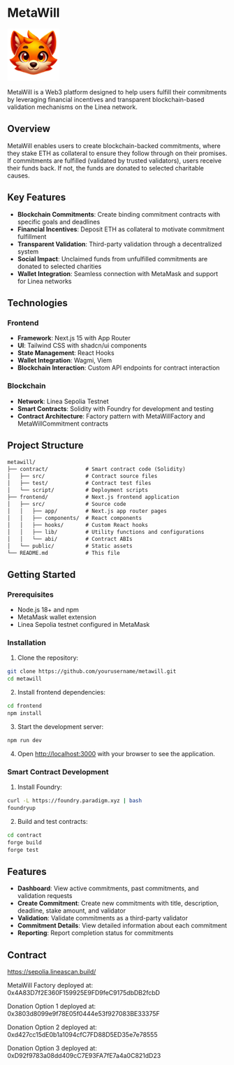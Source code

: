 # MetaWill

<img src="frontend/public/metawillicon.png" alt="MetaWill Logo" width="120"/>

MetaWill is a Web3 platform designed to help users fulfill their commitments by leveraging financial incentives and transparent blockchain-based validation mechanisms on the Linea network.

## Overview

MetaWill enables users to create blockchain-backed commitments, where they stake ETH as collateral to ensure they follow through on their promises. If commitments are fulfilled (validated by trusted validators), users receive their funds back. If not, the funds are donated to selected charitable causes.

## Key Features

- **Blockchain Commitments**: Create binding commitment contracts with specific goals and deadlines
- **Financial Incentives**: Deposit ETH as collateral to motivate commitment fulfillment
- **Transparent Validation**: Third-party validation through a decentralized system
- **Social Impact**: Unclaimed funds from unfulfilled commitments are donated to selected charities
- **Wallet Integration**: Seamless connection with MetaMask and support for Linea networks

## Technologies

### Frontend

- **Framework**: Next.js 15 with App Router
- **UI**: Tailwind CSS with shadcn/ui components
- **State Management**: React Hooks
- **Wallet Integration**: Wagmi, Viem
- **Blockchain Interaction**: Custom API endpoints for contract interaction

### Blockchain

- **Network**: Linea Sepolia Testnet
- **Smart Contracts**: Solidity with Foundry for development and testing
- **Contract Architecture**: Factory pattern with MetaWillFactory and MetaWillCommitment contracts

## Project Structure

```
metawill/
├── contract/            # Smart contract code (Solidity)
│   ├── src/             # Contract source files
│   ├── test/            # Contract test files
│   └── script/          # Deployment scripts
├── frontend/            # Next.js frontend application
│   ├── src/             # Source code
│   │   ├── app/         # Next.js app router pages
│   │   ├── components/  # React components
│   │   ├── hooks/       # Custom React hooks
│   │   ├── lib/         # Utility functions and configurations
│   │   └── abi/         # Contract ABIs
│   └── public/          # Static assets
└── README.md            # This file
```

## Getting Started

### Prerequisites

- Node.js 18+ and npm
- MetaMask wallet extension
- Linea Sepolia testnet configured in MetaMask

### Installation

1. Clone the repository:

```bash
git clone https://github.com/yourusername/metawill.git
cd metawill
```

2. Install frontend dependencies:

```bash
cd frontend
npm install
```

3. Start the development server:

```bash
npm run dev
```

4. Open [http://localhost:3000](http://localhost:3000) with your browser to see the application.

### Smart Contract Development

1. Install Foundry:

```bash
curl -L https://foundry.paradigm.xyz | bash
foundryup
```

2. Build and test contracts:

```bash
cd contract
forge build
forge test
```

## Features

- **Dashboard**: View active commitments, past commitments, and validation requests
- **Create Commitment**: Create new commitments with title, description, deadline, stake amount, and validator
- **Validation**: Validate commitments as a third-party validator
- **Commitment Details**: View detailed information about each commitment
- **Reporting**: Report completion status for commitments

## Contract

https://sepolia.lineascan.build/

MetaWill Factory deployed at: 0x4A83D7f2E360F159925E9FD9feC9175dbDB2fcbD

Donation Option 1 deployed at: 0x3803d8099e9f78E05f0444e53f927083BE33375F

Donation Option 2 deployed at: 0xd427cc15dE0b1a1094cfC7FD88D5ED35e7e78555

Donation Option 3 deployed at: 0xD92f9783a08dd409cC7E93FA7fE7a4a0C821dD23

